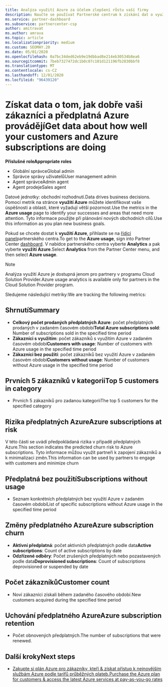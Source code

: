 ```yaml
---
title: Analýza využití Azure za účelem zlepšení růstu vaší firmy
description: Naučte se používat Partnerské centrum k získání dat o využití předplatných Azure vašich zákazníků. Data zahrnují předplatná prodávaná, ohrožená a používána.
ms.service: partner-dashboard
ms.subservice: partnercenter-csp
author: amitravat
ms.author: amrava
ms.topic: article
ms.localizationpriority: medium
ms.custom: SEOMAY.20
ms.date: 05/01/2020
ms.openlocfilehash: 0a7bc34ded62eb9e19dbbad8e214eb30534b8ea6
ms.sourcegitcommit: 7beb7327472dc1b0c07c101d121196fb2830bbf8
ms.translationtype: MT
ms.contentlocale: cs-CZ
ms.lasthandoff: 12/01/2020
ms.locfileid: "96439120"
---
```

# <a name="get-data-about-how-well-your-customers-and-azure-subscriptions-are-doing"></a><span data-ttu-id="5be7f-104">Získat data o tom, jak dobře vaši zákazníci a předplatná Azure provádějí</span><span class="sxs-lookup"><span data-stu-id="5be7f-104">Get data about how well your customers and Azure subscriptions are doing</span></span>



<span data-ttu-id="5be7f-105">**Příslušné role**</span><span class="sxs-lookup"><span data-stu-id="5be7f-105">**Appropriate roles**</span></span>

- <span data-ttu-id="5be7f-106">Globální správce</span><span class="sxs-lookup"><span data-stu-id="5be7f-106">Global admin</span></span>
- <span data-ttu-id="5be7f-107">Správce správy uživatelů</span><span class="sxs-lookup"><span data-stu-id="5be7f-107">User management admin</span></span>
- <span data-ttu-id="5be7f-108">Agent správce</span><span class="sxs-lookup"><span data-stu-id="5be7f-108">Admin agent</span></span>
- <span data-ttu-id="5be7f-109">Agent prodeje</span><span class="sxs-lookup"><span data-stu-id="5be7f-109">Sales agent</span></span>

<span data-ttu-id="5be7f-110">Datové jednotky: obchodní rozhodnutí.</span><span class="sxs-lookup"><span data-stu-id="5be7f-110">Data drives business decisions.</span></span> <span data-ttu-id="5be7f-111">Pomocí metrik na stránce **využití Azure** můžete identifikovat vaše úspěšnosti a oblasti, které vyžadují větší pozornost.</span><span class="sxs-lookup"><span data-stu-id="5be7f-111">Use the metrics in the **Azure usage** page to identify your successes and areas that need more attention.</span></span> <span data-ttu-id="5be7f-112">Tyto informace použijte při plánování nových obchodních cílů.</span><span class="sxs-lookup"><span data-stu-id="5be7f-112">Use this information as you plan new business goals.</span></span>

<span data-ttu-id="5be7f-113">Pokud se chcete dostat k **využití Azure**, přihlaste se na [řídicí panel](https://partner.microsoft.com/dashboard)partnerského centra.</span><span class="sxs-lookup"><span data-stu-id="5be7f-113">To get to the **Azure usage**, sign into Partner Center [dashboard](https://partner.microsoft.com/dashboard).</span></span> <span data-ttu-id="5be7f-114">V nabídce partnerského centra vyberte **Analytics** a pak vyberte **využití Azure**.</span><span class="sxs-lookup"><span data-stu-id="5be7f-114">Select **Analytics** from the Partner Center menu, and then select **Azure usage**.</span></span>

> [!NOTE]
> <span data-ttu-id="5be7f-115">Analýza využití Azure je dostupná jenom pro partnery v programu Cloud Solution Provider.</span><span class="sxs-lookup"><span data-stu-id="5be7f-115">Azure usage analytics is available only for partners in the Cloud Solution Provider program.</span></span>

<span data-ttu-id="5be7f-116">Sledujeme následující metriky:</span><span class="sxs-lookup"><span data-stu-id="5be7f-116">We are tracking the following metrics:</span></span>

## <a name="summary"></a><span data-ttu-id="5be7f-117">Shrnutí</span><span class="sxs-lookup"><span data-stu-id="5be7f-117">Summary</span></span>

- <span data-ttu-id="5be7f-118">**Celkový počet prodaných předplatných Azure**: počet předplatných prodaných v zadaném časovém období</span><span class="sxs-lookup"><span data-stu-id="5be7f-118">**Total Azure subscriptions sold**: Number of subscriptions sold in the specified time period</span></span>  
- <span data-ttu-id="5be7f-119">**Zákazníci s využitím**: počet zákazníků s využitím Azure v zadaném časovém období</span><span class="sxs-lookup"><span data-stu-id="5be7f-119">**Customers with usage**: Number of customers with Azure usage in the specified time period</span></span>  
- <span data-ttu-id="5be7f-120">**Zákazníci bez použití**: počet zákazníků bez využití Azure v zadaném časovém období</span><span class="sxs-lookup"><span data-stu-id="5be7f-120">**Customers without usage**: Number of customers without Azure usage in the specified time period</span></span>  

## <a name="top-5-customers-in-category"></a><span data-ttu-id="5be7f-121">Prvních 5 zákazníků v kategorii</span><span class="sxs-lookup"><span data-stu-id="5be7f-121">Top 5 customers in category</span></span>

- <span data-ttu-id="5be7f-122">Prvních 5 zákazníků pro zadanou kategorii</span><span class="sxs-lookup"><span data-stu-id="5be7f-122">The top 5 customers for the specified category</span></span>  

## <a name="azure-subscriptions-at-risk"></a><span data-ttu-id="5be7f-123">Rizika předplatných Azure</span><span class="sxs-lookup"><span data-stu-id="5be7f-123">Azure subscriptions at risk</span></span>

<span data-ttu-id="5be7f-124">V této části se uvádí předpokládaná rizika v případě předplatných Azure.</span><span class="sxs-lookup"><span data-stu-id="5be7f-124">This section indicates the predicted churn risk to Azure subscriptions.</span></span> <span data-ttu-id="5be7f-125">Tyto informace můžou využít partneři k zapojení zákazníků a k minimalizaci změn.</span><span class="sxs-lookup"><span data-stu-id="5be7f-125">This information can be used by partners to engage with customers and minimize churn</span></span>

## <a name="subscriptions-without-usage"></a><span data-ttu-id="5be7f-126">Předplatná bez použití</span><span class="sxs-lookup"><span data-stu-id="5be7f-126">Subscriptions without usage</span></span>

- <span data-ttu-id="5be7f-127">Seznam konkrétních předplatných bez využití Azure v zadaném časovém období</span><span class="sxs-lookup"><span data-stu-id="5be7f-127">List of specific subscriptions without Azure usage in the specified time period</span></span>  

## <a name="azure-subscription-churn"></a><span data-ttu-id="5be7f-128">Změny předplatného Azure</span><span class="sxs-lookup"><span data-stu-id="5be7f-128">Azure subscription churn</span></span>

- <span data-ttu-id="5be7f-129">**Aktivní předplatná**: počet aktivních předplatných podle data</span><span class="sxs-lookup"><span data-stu-id="5be7f-129">**Active subscriptions**: Count of active subscriptions by date</span></span>  
- <span data-ttu-id="5be7f-130">**Odzřízené odběry**: Počet zrušených předplatných nebo pozastavených podle data</span><span class="sxs-lookup"><span data-stu-id="5be7f-130">**Deprovisioned subscriptions**: Count of subscriptions deprovisioned or suspended by date</span></span>  

## <a name="customer-count"></a><span data-ttu-id="5be7f-131">Počet zákazníků</span><span class="sxs-lookup"><span data-stu-id="5be7f-131">Customer count</span></span>

- <span data-ttu-id="5be7f-132">Noví zákazníci získali během zadaného časového období.</span><span class="sxs-lookup"><span data-stu-id="5be7f-132">New customers acquired during the specified time period</span></span>  

## <a name="azure-subscription-retention"></a><span data-ttu-id="5be7f-133">Uchování předplatného Azure</span><span class="sxs-lookup"><span data-stu-id="5be7f-133">Azure subscription retention</span></span>

- <span data-ttu-id="5be7f-134">Počet obnovených předplatných.</span><span class="sxs-lookup"><span data-stu-id="5be7f-134">The number of subscriptions that were renewed.</span></span>

 ## <a name="next-steps"></a><span data-ttu-id="5be7f-135">Další kroky</span><span class="sxs-lookup"><span data-stu-id="5be7f-135">Next steps</span></span>

- [<span data-ttu-id="5be7f-136">Zakupte si plán Azure pro zákazníky, kteří & získat přístup k nejnovějším službám Azure podle tarifů průběžných plateb.</span><span class="sxs-lookup"><span data-stu-id="5be7f-136">Purchase the Azure plan for customers & access the latest Azure services at pay-as-you-go rates</span></span>](purchase-azure-plan.md)
